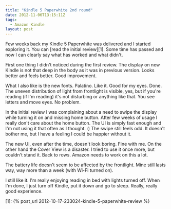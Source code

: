 ```yaml
---
title: "Kindle 5 Paperwhite 2nd round"
date: 2012-11-06T13:15:11Z
tags:
  - Amazon Kindle
layout: post
---
```

Few weeks back my Kindle 5 Paperwhite was delivered and I started exploring it. You can [read the initial review][1]. Some time has passed and now I can clearly say what has worked and what didn't.

First one thing I didn't noticed during the first review. The display on new Kindle is not that deep in the body as it was in previous version. Looks better and feels better. Good improvement.

What I also like is the new fonts. Palatino. Like it. Good for my eyes. Done. The uneven distribution of light from frontlight is visible, yes, but if you're reading (if I'm reading) it's not disturbing or anything like that. You see letters and move eyes. No problem.

In the initial review I was complaining about a need to swipe the display while turning it on and missing home button. After few weeks of usage I really don't care about the home button. The UI is simply fast enough and I'm not using it that often as I thought. :) The swipe still feels odd. It doesn't bother me, but I have a feeling I could be happier without it.

The new UI, even after the time, doesn't look boring. Fine with me. On the other hand the Cover View is a disaster. I tried to use it once more, but couldn't stand it. Back to rows. Amazon needs to work on this a lot.

The battery life doesn't seem to be affected by the frontlight. Mine still lasts way, way more than a week (with Wi-Fi turned on).

I still like it. I'm really enjoying reading in bed with lights turned off. When I'm done, I just turn off Kindle, put it down and go to sleep. Really, really good experience.

[1]: {% post_url 2012-10-17-233024-kindle-5-paperwhite-review %}